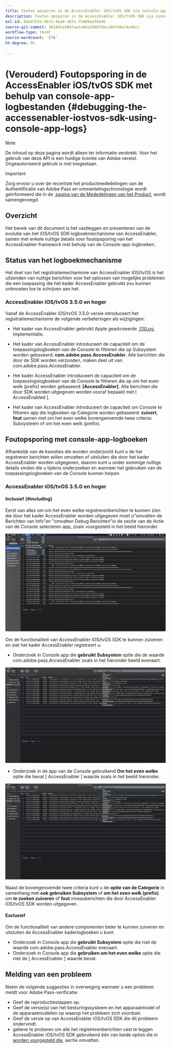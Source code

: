 ```yaml
---
title: Fouten opsporen in de AccessEnabler iOS/tvOS SDK via console-app-logboeken
description: Fouten opsporen in de AccessEnabler iOS/tvOS SDK via console-app-logboeken
exl-id: 0dad325e-db15-4ea0-a87a-75409eaf8d46
source-git-commit: 3818dce9847ae1a0da19dd7decc6b7a6a74a46cc
workflow-type: tm+mt
source-wordcount: '576'
ht-degree: 0%

---
```


# (Verouderd) Foutopsporing in de AccessEnabler iOS/tvOS SDK met behulp van console-app-logbestanden {#debugging-the-accessenabler-iostvos-sdk-using-console-app-logs}

>[!NOTE]
>
>De inhoud op deze pagina wordt alleen ter informatie verstrekt. Voor het gebruik van deze API is een huidige licentie van Adobe vereist. Ongeautoriseerd gebruik is niet toegestaan.

>[!IMPORTANT]
>
> Zorg ervoor u over de recentste het productmededelingen van de Authentificatie van Adobe Pass en ontmantelingschronologie wordt geïnformeerd die in de [&#x200B; pagina van de Mededelingen van het Product &#x200B;](/help/authentication/product-announcements.md) wordt samengevoegd.

## Overzicht

Het bereik van dit document is het vastleggen en presenteren van de evolutie van het iOS/tvOS SDK-logboekmechanisme van AccessEnabler, samen met enkele nuttige details voor foutopsporing van het AccessEnabler-framework met behulp van de Console-app-logboeken.

## Status van het logboekmechanisme

Het doel van het registratiemechanisme van AccessEnabler iOS/tvOS is het uitzenden van nuttige berichten voor het oplossen van mogelijke problemen die een toepassing die het kader AccessEnabler gebruikt zou kunnen ontmoeten toe te schrijven aan het.

### AccessEnabler iOS/tvOS 3.5.0 en hoger

Vanaf de AccessEnabler iOS/tvOS 3.5.0-versie introduceert het registratiemechanisme de volgende verbeteringen als wijzigingen:

* Het kader van AccessEnabler gebruikt Apple geadviseerde [&#x200B; OSLog &#x200B;](https://developer.apple.com/documentation/os/oslog) implementatie.

* Het kader van AccessEnabler introduceert de capaciteit om de toepassingslogboeken van de Console te filtreren die op Subsystem worden gebaseerd: **com.adobe.pass.AccessEnabler**. Alle berichten die door de SDK worden verzonden, maken deel uit van com.adobe.pass.AccessEnabler.

* Het kader AccessEnabler introduceert de capaciteit om de toepassingslogboeken van de Console te filtreren die op om het even welk (prefix) worden gebaseerd: **[AccessEnabler]**. Alle berichten die door SDK worden uitgegeven worden vooraf bepaald met [ AccessEnabled ].

* Het kader van AccessEnabler introduceert de capaciteit om Console te filtreren app die logboeken op Categorie worden gebaseerd: **zuivert**, **fout** samen met om het even welke bovengenoemde twee criteria: Subsysteem of om het even welk (prefix).

## Foutopsporing met console-app-logboeken

Afhankelijk van de kwesties die worden onderzocht kunt u de het registreren berichten willen omvatten of uitsluiten die door het kader AccessEnabler worden uitgegeven, daarom kunt u onder sommige nuttige details vinden die u tijdens onderzoeken en wanneer het gebruiken van de toepassingslogboeken van de Console kunnen helpen.


### AccessEnabler iOS/tvOS 3.5.0 en hoger

#### Inclusief {#including}

Eerst van alles om om het even welke registrerenberichten te kunnen zien die door het kader AccessEnabler worden uitgegeven moet u **&#x200B;**&#x200B;&quot;omvatten de Berichten van Info&quot;en &quot;omvatten Debug Berichten&quot;in de sectie van de Actie van de Console selecteren app, zoals voorgesteld in het beeld hieronder.

![](../../../assets/include-info-debug-msg.png)


Om de functionaliteit van AccessEnabler iOS/tvOS SDK te kunnen zuiveren en **&#x200B;**&#x200B;ziet het kader AccessEnabler registreert u:

* Onderzoek in Console app die **gebruikt Subsystem** optie die de waarde com.adobe.pass.AccessEnabler zoals in het hieronder beeld evenaart.

![](../../../assets/subsys-console-app.png)

* Onderzoek in de app van de Console gebruikend **Om het even welke** optie die bevat
  [ AccessEnabler ] waarde zoals in het beeld hieronder.

![](../../../assets/any-optn-console-app.png)

Naast de bovengenoemde twee criteria kunt u de **optie van de Categorie** in samenhang met **ook gebruiken Subsystem** of **om het even welk (prefix)** om **te zoeken zuiveren** of **fout** niveauberichten die door AccessEnabler iOS/tvOS SDK worden uitgegeven.

#### Exclusief

Om de functionaliteit van andere componenten beter te kunnen zuiveren en **&#x200B;**&#x200B;uitsluiten de AccessEnabler kaderlogboeken u kunt:

* Onderzoek in Console app die **gebruikt Subsystem** optie die niet de waarde com.adobe.pass.AccessEnabler evenaart.
* Onderzoek in Console app die **gebruiken om het even welke** optie die niet de [ AccessEnabler ] waarde bevat.

## Melding van een probleem

Neem de volgende suggesties in overweging wanneer u een probleem meldt voor Adobe Pass-verificatie:

* Geef de reproductiestappen op.
* Geef de versie(s) van het besturingssysteem en het apparaatmodel of de apparaatmodellen op waarop het probleem zich voordoet.
* Geef de versie op van AccessEnabler iOS/tvOS SDK die dit probleem ondervindt.
* gelieve te proberen om alle het registrerenberichten vast te leggen AccessEnabler iOS/tvOS SDK gebruikend één van beide opties die in [&#x200B; worden voorgesteld die &#x200B;](#including) sectie omvatten.
